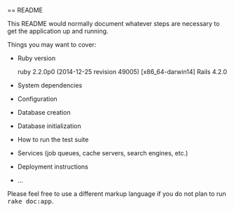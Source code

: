 == README

This README would normally document whatever steps are necessary to get the
application up and running.

Things you may want to cover:

* Ruby version

	ruby 2.2.0p0 (2014-12-25 revision 49005) [x86_64-darwin14]
	Rails 4.2.0

* System dependencies

* Configuration

* Database creation

* Database initialization

* How to run the test suite

* Services (job queues, cache servers, search engines, etc.)

* Deployment instructions

* ...


Please feel free to use a different markup language if you do not plan to run
<tt>rake doc:app</tt>.
